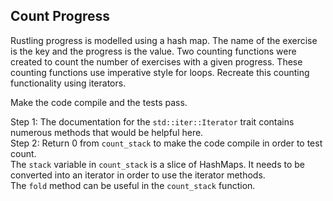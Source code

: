 ## Count Progress

Rustling progress is modelled using a hash map. The name of the exercise is
the key and the progress is the value. Two counting functions were created
to count the number of exercises with a given progress. These counting
functions use imperative style for loops. Recreate this counting
functionality using iterators.


Make the code compile and the tests pass.

<div class="hint">Step 1:
The documentation for the <code>std::iter::Iterator</code> trait contains numerous methods
that would be helpful here.
</div>

<div class="hint">
Step 2:
Return 0 from <code>count_stack</code> to make the code compile in order to test count.
</div>

<div class="hint">The <code>stack</code> variable in <code>count_stack</code> is a slice of HashMaps. It needs to be
converted into an iterator in order to use the iterator methods.
</div>

<div class="hint">The <code>fold</code> method can be useful in the <code>count_stack</code> function.</div>